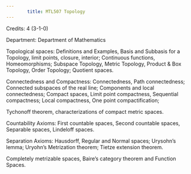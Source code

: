 ```yaml
---
        title: MTL507 Topology
---
```

Credits: 4 (3-1-0)

Department: Department of Mathematics

Topological spaces: Definitions and Examples, Basis and Subbasis for a Topology, limit points, closure, interior; Continuous functions, Homeomorphisms; Subspace Topology, Metric Topology, Product & Box Topology, Order Topology; Quotient spaces.

Connectedness and Compactness: Connectedness, Path connectedness; Connected subspaces of the real line; Components and local connectedness; Compact spaces, Limit point compactness, Sequential compactness; Local compactness, One point compactification;

Tychonoff theorem, characterizations of compact metric spaces.

Countability Axioms: First countable spaces, Second countable spaces, Separable spaces, Lindeloff spaces.

Separation Axioms: Hausdorff, Regular and Normal spaces; Urysohn’s lemma; Uryohn’s Metrization theorem; Tietze extension theorem.

Completely metrizable spaces, Baire’s category theorem and Function Spaces.